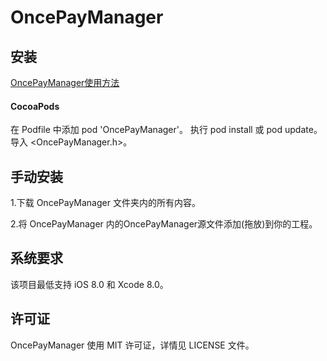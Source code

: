 # OncePayManager


## 安装
[OncePayManager使用方法](http://onceo.me/)
#### CocoaPods
在 Podfile 中添加 pod 'OncePayManager'。
执行 pod install 或 pod update。
导入 <OncePayManager.h>。

## 手动安装
1.下载 OncePayManager 文件夹内的所有内容。

2.将 OncePayManager 内的OncePayManager源文件添加(拖放)到你的工程。

## 系统要求
该项目最低支持 iOS 8.0 和 Xcode 8.0。

## 许可证
OncePayManager 使用 MIT 许可证，详情见 LICENSE 文件。